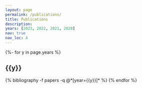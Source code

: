```yaml
---
layout: page
permalink: /publications/
title: Publications
description:
years: [2023, 2022, 2021, 2020]
nav: true
nav_loc: 4
---
```

<div class="publications">

<!-- all pubs sorted by year -->
{%- for y in page.years %}
  <h2 class="year">{{y}}</h2>
  {% bibliography -f papers -q @*[year={{y}}]* %}
{% endfor %}

</div>